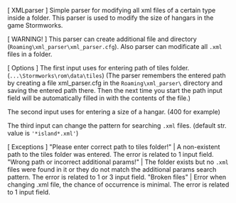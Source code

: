 [ XMLparser ]
Simple parser for modifying all xml files of a certain type inside a folder.
This parser is used to modify the size of hangars in the game Stormworks.

[ WARNING! ] 
This parser can create additional file and directory (```Roaming\xml_parser\xml_parser.cfg```).
Also parser can modificate all ```.xml``` files in a folder.

[ Options ]
The first input uses for entering path of tiles folder. (```...\Stormworks\rom\data\tiles```)
(The parser remembers the entered path by creating a file xml_parser.cfg in the ```Roaming\xml_parser\``` directory
and saving the entered path there. Then the next time you start the path input field will be automatically filled in with the contents of the file.)

The second input uses for entering a size of a hangar. (400 for example)

The third input can change the pattern for searching ```.xml``` files. (default str. value is ``` '*island*.xml' ```)

[ Exceptions ]
"Please enter correct path to tiles folder!" | A non-existent path to the tiles folder was entered. The error is related to 1 input field.
"Wrong path or incorrect additional params!" | The folder exists but no ```.xml``` files were found in it or they do not match the additional params search pattern. The error is related to 1 or 3 input field.
"Broken files" | Error when changing .xml file, the chance of occurrence is minimal. The error is related to 1 input field.




